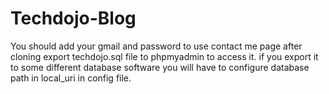 # Techdojo-Blog

You should add your gmail and password to use contact me page
after cloning export techdojo.sql file to phpmyadmin to access it.
if you export it to some different database software you will have to configure database path in local_uri in config file.